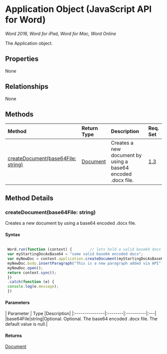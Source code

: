# Application Object (JavaScript API for Word)

_Word 2016, Word for iPad, Word for Mac, Word Online_

The Application object.

## Properties

None

## Relationships
None


## Methods

| Method		   | Return Type	|Description| Req. Set|
|:---------------|:--------|:----------|:----|
|[createDocument(base64File: string)](#createdocumentbase64file-string)|[Document](document.md)|Creates a new document by using a base64 encoded .docx file.|[1.3](../reqset/word-requirement.md)|

## Method Details


### createDocument(base64File: string)
Creates a new document by using a base64 encoded .docx file.

#### Syntax
```js

 Word.run(function (context) {        // lets hold a valid base64 docx on this variable...        
 var myStartingDocAsBase64 = "some valid base64 encoded docx";
 var myNewDoc = context.application.createDocument(myStartingDocAsBase64);  // note that the parameter is optional, a blank doc will be created otherwise               // at this point you can use the entire API on the myNewDoc document.. you can do things like        
 myNewDoc.body.insertParagraph("This is a new paragraph added via API", "end");        //now lets open the document, after this method is called,  you will no longer be able to modify the doc.....        
 myNewDoc.open();
 return context.sync();    
 })
 .catch(function (e) {
 console.log(e.message);
 })

```

#### Parameters
| Parameter	   | Type	|Description|
|:---------------|:--------|:----------|:---|
|base64File|string|Optional. Optional. The base64 encoded .docx file. The default value is null.|

#### Returns
[Document](document.md)
